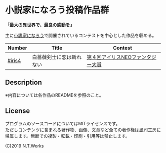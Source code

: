 # 小説家になろう投稿作品群

**「最大の異世界で、最良の感動を」**

主に[小説家になろう](https://syosetu.com/)で開催されているコンテストを中心とした作品を収める。

| Number | Title | Contest |
| --- | --- | --- |
| [#iris4](shirobara/README.md) | 白薔薇剣士に恋は斬れない | [第４回アイリスNEOファンタジー大賞](http://www.ichijinsha.co.jp/special/iris/neof_award4/) |

## Description

※内容については各作品のREADMEを参照のこと。

## License

プログラムのソースコードについてはMITライセンスです。  
ただしコンテンツに含まれる著作物、画像、文章など全ての著作権は凪司工房に帰属します。無断での複製・転載・印刷・引用等は禁止します。

(C)2019 N.T.Works

